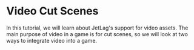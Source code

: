 # Video Cut Scenes

In this tutorial, we will learn about JetLag's support for video assets.  The
main purpose of video in a game is for cut scenes, so we will look at two ways
to integrate video into a game.

